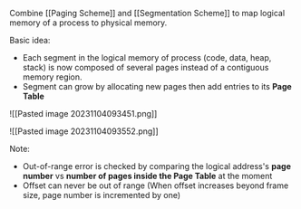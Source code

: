 Combine [[Paging Scheme]] and [[Segmentation Scheme]] to map logical memory of a process to physical memory.

Basic idea:
- Each segment in the logical memory of process (code, data, heap, stack) is now composed of several pages instead of a contiguous memory region.
- Segment can grow by allocating new pages then add entries to its **Page Table**

![[Pasted image 20231104093451.png]]

![[Pasted image 20231104093552.png]]

Note:
- Out-of-range error is checked by comparing the logical address's **page number** vs **number of pages inside the Page Table** at the moment
- Offset can never be out of range (When offset increases beyond frame size, page number is incremented by one)